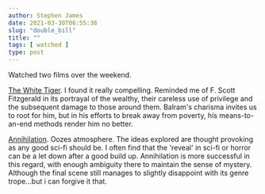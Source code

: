 ```yaml
---
author: Stephen James
date: 2021-03-30T06:55:38
slug: "double_bill"
title: ""
tags: [ watched ]
type: post
---
```

Watched two films over the weekend. 

 [The White Tiger](https://m.imdb.com/title/tt6571548/). I found it really compelling. Reminded me of F. Scott Fitzgerald in its portrayal of the wealthy, their careless use of privilege and the subsequent damage to those around them. Balram's charisma invites us to root for him, but in his efforts to break away from poverty, his means-to-an-end methods render him no better.

[Annihilation](https://m.imdb.com/title/tt2798920/). Oozes atmosphere. The ideas explored are thought provoking as any good sci-fi should be. I often find that the 'reveal' in sci-fi or horror can be a let down after a good build up. Annihilation is more successful in this regard, with enough ambiguity there to maintain the sense of mystery. Although the final scene still manages to slightly disappoint with its genre trope...but i can forgive it that. 
